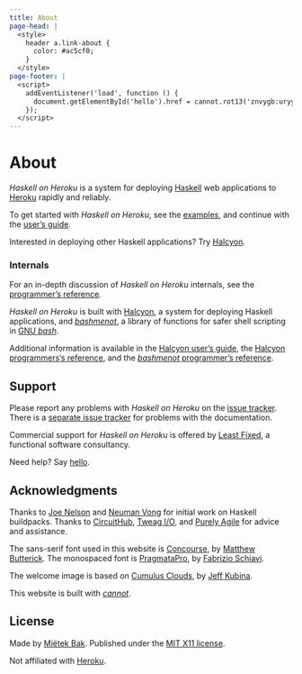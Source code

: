 ```yaml
---
title: About
page-head: |
  <style>
    header a.link-about {
      color: #ac5cf0;
    }
  </style>
page-footer: |
  <script>
    addEventListener('load', function () {
      document.getElementById('hello').href = cannot.rot13('znvygb:uryyb@yrnfgsvkrq.pbz');
    });
  </script>
---
```



About
=====

_Haskell on Heroku_ is a system for deploying [Haskell](http://haskell.org/) web applications to [Heroku](http://heroku.com/) rapidly and reliably.

To get started with _Haskell on Heroku_, see the [examples](.), and continue with the [user’s guide](guide/).

Interested in deploying other Haskell applications?  Try [Halcyon](http://halcyon.sh/).


### Internals

For an in-depth discussion of _Haskell on Heroku_ internals, see the [programmer’s reference](reference/).

_Haskell on Heroku_ is built with [Halcyon](http://halcyon.sh/), a system for deploying Haskell applications, and [_bashmenot_](http://bashmenot.mietek.io/), a library of functions for safer shell scripting in [GNU _bash_](http://gnu.org/software/bash/).

Additional information is available in the [Halcyon user’s guide](http://halcyon.sh/guide/), the [Halcyon programmers’s reference](http://halcyon.sh/reference/), and the [_bashmenot_ programmer’s reference](http://bashmenot.mietek.io/reference/).


Support
-------

Please report any problems with _Haskell on Heroku_ on the [issue tracker](https://github.com/mietek/haskell-on-heroku/issues/).  There is a [separate issue tracker](https://github.com/mietek/haskell-on-heroku-website/issues/) for problems with the documentation.

Commercial support for _Haskell on Heroku_ is offered by [Least Fixed](http://leastfixed.com/), a functional software consultancy.

Need help?  Say <a href="" id="hello">hello</a>.


Ac­knowl­edg­ments
---------------

Thanks to [Joe Nelson](http://begriffs.com/) and [Neuman Vong](https://github.com/luciferous/) for initial work on Haskell buildpacks.  Thanks to [CircuitHub](https://circuithub.com/), [Tweag I/O](http://www.tweag.io/), and [Purely Agile](http://purelyagile.com/) for advice and assistance.

The sans-serif font used in this website is [Concourse](http://practicaltypography.com/concourse.html), by [Matthew Butterick](http://practicaltypography.com/).  The monospaced font is [PragmataPro](http://www.fsd.it/fonts/pragmatapro.htm), by [Fabrizio Schiavi](http://www.fsd.it/).

The welcome image is based on [Cumulus Clouds](https://www.flickr.com/photos/kubina/152730867/), by [Jeff Kubina](https://www.flickr.com/photos/kubina/).

This website is built with [_cannot_](http://cannot.mietek.io/).


License
-------

Made by [Miëtek Bak](http://mietek.io/).  Published under the [MIT X11 license](license/).

Not affiliated with [Heroku](http://heroku.com/).
